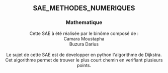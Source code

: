 <div align="center">
<h2>SAE_METHODES_NUMERIQUES</h2>
<h3>Mathematique</h3>

Cette SAE à été réalisée par le binôme composé de : </br>
Camara Moustapha</br>
Buzura Darius</br>
</br>
Le sujet de cette SAE est de developper en python l'algorithme de Dijkstra. Cet algorithme permet de trouver le plus court chemin en verifiant plusieurs points.

